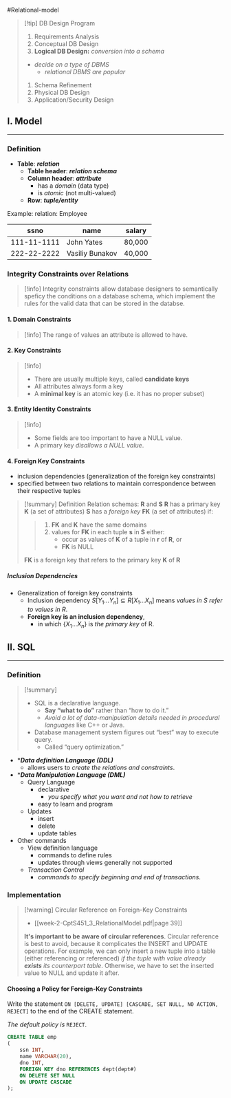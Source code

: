 #Relational-model

> [!tip] DB Design Program
> 1. Requirements Analysis
> 2. Conceptual DB Design
> 3. **Logical DB Design:** *conversion into a schema*
> 	- *decide on a type of DBMS*
> 		- *relational DBMS are popular*
> 1. Schema Refinement
> 2. Physical DB Design
>6. Application/Security Design


## I. Model
---
### Definition
- **Table**: ***relation***
	- **Table header**: ***relation schema***
	- **Column header**: ***attribute***
		- has a *domain* (data type)
		- is *atomic* (not multi-valued)
	- **Row**: ***tuple/entity***

Example: relation: Employee

| **ssno**    | **name**        | **salary** |
| ----------- | --------------- | ---------- |
| 111-11-1111 | John Yates      | 80,000     |
| 222-22-2222 | Vasiliy Bunakov | 40,000     |

### Integrity Constraints over Relations
> [!info]
> Integrity constraints allow database designers to semantically speficy the conditions on a database schema, which implement the rules for the valid data that can be stored in the databse. 

#### 1. Domain Constraints
> [!info]
> The range of values an attribute is allowed to have.

#### 2. Key Constraints
> [!info]
> - There are usually multiple keys, called **candidate keys**
> - All attributes always form a key
> - A **minimal key** is an atomic key (i.e. it has no proper subset)

#### 3. Entity Identity Constraints
> [!info]
> - Some fields are too important to have a NULL value.
> - A primary key *disallows a NULL value*.

#### 4. Foreign Key Constraints
- inclusion dependencies (generalization of the foreign key constraints)
- specified between two relations to maintain correspondence between their respective tuples

> [!summary] Definition
> Relation schemas: **R** and **S**
> **R** has a primary key **K** (a set of attributes)
> **S** has a *foreign key* **FK** (a set of attributes) if:
> > 1. **FK** and **K** have the same domains
> > 2. values for **FK** in each tuple **s** in **S** either:
> > 	- occur as values of **K** of a tuple in **r** of **R**, or
> > 	- **FK** is NULL
>
> **FK** is a foreign key that refers to the primary key **K** of **R**

##### Inclusion Dependencies
- Generalization of foreign key constraints
	- Inclusion dependency $S[Y_1\dots Y_n]\subseteq R[X_1\dots X_n]$ means *values in S refer to values in R*.
	- **Foreign key is an inclusion dependency**,
		- in which $\{X_1\dots X_n\}$ is *the primary key* of R.


## II. SQL
---
### Definition
> [!summary] 
> - SQL is a declarative language.
> 	- **Say “what to do”** rather than “how to do it.”
> 	- *Avoid a lot of data-manipulation details needed in procedural languages* like C++ or Java.
> - Database management system figures out “best” way to execute query.
> 	- Called “query optimization.”

- ****Data definition Language (DDL)***
	- allows users to *create the relations and constraints*.
- ****Data Manipulation Language (DML)***
	- Query Language
		- declarative
			- *you specify what you want and not how to retrieve*
		- easy to learn and program
	- Updates
		- insert
		- delete
		- update tables
- Other commands
	- View definition language
		- commands to define rules
		- updates through views generally not supported
	- *Transaction Control*
		- *commands to specify beginning and end of transactions*.

### Implementation
> [!warning] Circular Reference on Foreign-Key Constraints
> - [[week-2-CptS451_3_RelationalModel.pdf|page 39]]
>
> **It's important to be aware of circular references**. Circular reference is best to avoid, because it complicates the INSERT and UPDATE operations. For example, we can only insert a new tuple into a table (either referencing or referenced) *if the tuple with value already **exists** its counterpart table*. Otherwise, we have to set the inserted value to NULL and update it after.

#### Choosing a Policy for Foreign-Key Constraints
Write the statement `ON [DELETE, UPDATE] [CASCADE, SET NULL, NO ACTION, REJECT]` to the end of the CREATE statement.

*The default policy is* `REJECT`.

```sql
CREATE TABLE emp
(
	ssn INT,
	name VARCHAR(20),
	dno INT,
	FOREIGN KEY dno REFERENCES dept(dept#)
	ON DELETE SET NULL
	ON UPDATE CASCADE 
);
```
